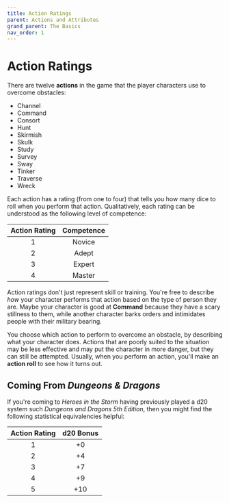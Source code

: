 ```yaml
---
title: Action Ratings
parent: Actions and Attributes
grand_parent: The Basics
nav_order: 1
---
```


# Action Ratings
There are twelve **actions** in the game that the player characters use to overcome obstacles:
* Channel
* Command
* Consort
* Hunt
* Skirmish
* Skulk
* Study
* Survey
* Sway
* Tinker
* Traverse
* Wreck

Each action has a rating (from one to four) that tells you how many dice to roll when you perform that action. Qualitatively, each rating can be understood as the following level of competence:

| Action Rating | Competence |
|:-------------:|:----------:|
| 1 | Novice |
| 2 | Adept |
| 3 | Expert |
| 4 | Master |

Action ratings don't just represent skill or training. You're free to describe *how* your character performs that action based on the type of person they are. Maybe your character is good at **Command** because they have a scary stillness to them, while another character barks orders and intimidates people with their military bearing.

You choose which action to perform to overcome an obstacle, by describing what your character does. Actions that are poorly suited to the situation may be less effective and may put the character in more danger, but they can still be attempted. Usually, when you perform an action, you'll make an **action roll** to see how it turns out.

## Coming From *Dungeons & Dragons*
If you're coming to *Heroes in the Storm* having previously played a d20 system such *Dungeons and Dragons 5th Edition*, then you might find the following statistical equivalencies helpful:

| Action Rating | d20 Bonus |
|:-------------:|:---------:|
| 1 | +0 |
| 2 | +4 |
| 3 | +7 |
| 4 | +9 |
| 5 | +10 |
